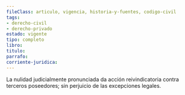 ```yaml
---
fileClass: articulo, vigencia, historia-y-fuentes, codigo-civil
tags:
- derecho-civil
- derecho-privado
estado: vigente
tipo: completo
libro:
titulo:
parrafo:
corriente-juridica:
---
```

La nulidad judicialmente pronunciada da acción reivindicatoria contra terceros poseedores; sin perjuicio de las excepciones legales.